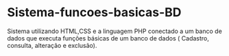 # Sistema-funcoes-basicas-BD
Sistema utilizando HTML,CSS e a linguagem PHP conectado a um banco de dados que executa funções básicas de um banco de dados ( Cadastro, consulta, alteração e exclusão).
